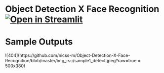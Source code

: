 # Object Detection X Face Recognition [![Open in Streamlit](https://static.streamlit.io/badges/streamlit_badge_black_white.svg)](https://share.streamlit.io/nicss-m/object-detection-x-face-recognition/web.py)
<h1>Sample Outputs</h1>
![404](https://github.com/nicss-m/Object-Detection-X-Face-Recognition/blob/master/img_rsc/sample1_detect.jpeg?raw=true = 500x380)
